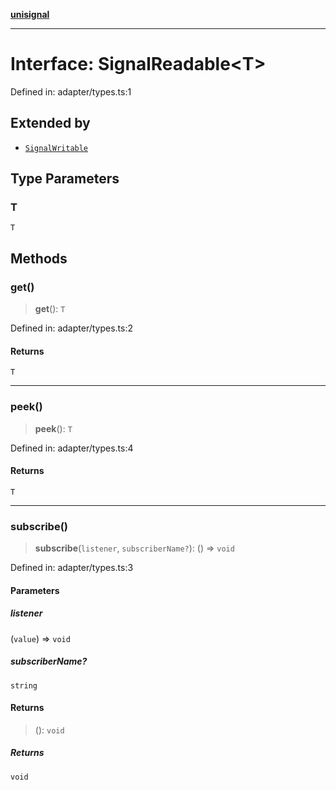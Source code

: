 [**unisignal**](../../../../README.md)

***

# Interface: SignalReadable\<T\>

Defined in: adapter/types.ts:1

## Extended by

- [`SignalWritable`](SignalWritable.md)

## Type Parameters

### T

`T`

## Methods

### get()

> **get**(): `T`

Defined in: adapter/types.ts:2

#### Returns

`T`

***

### peek()

> **peek**(): `T`

Defined in: adapter/types.ts:4

#### Returns

`T`

***

### subscribe()

> **subscribe**(`listener`, `subscriberName?`): () => `void`

Defined in: adapter/types.ts:3

#### Parameters

##### listener

(`value`) => `void`

##### subscriberName?

`string`

#### Returns

> (): `void`

##### Returns

`void`

